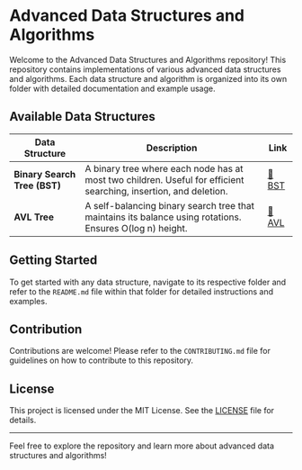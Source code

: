 # Advanced Data Structures and Algorithms

Welcome to the Advanced Data Structures and Algorithms repository! This repository contains implementations of various advanced data structures and algorithms. Each data structure and algorithm is organized into its own folder with detailed documentation and example usage.

## Available Data Structures

| Data Structure   | Description                                                                 | Link                                        |
|------------------|-----------------------------------------------------------------------------|---------------------------------------------|
| **Binary Search Tree (BST)** | A binary tree where each node has at most two children. Useful for efficient searching, insertion, and deletion. | [🔗 BST](BST/README.md)         |
| **AVL Tree**           | A self-balancing binary search tree that maintains its balance using rotations. Ensures O(log n) height. | [🔗 AVL](AVL/README.md)    |
<!--
| **Red-Black Tree**     | A balanced binary search tree with extra properties to ensure O(log n) operations. | [Red-Black Tree Implementation](RedBlackTree/README.md) |
| **B-Trees**            | A self-balancing tree data structure that maintains sorted data and allows searches, sequential access, insertions, and deletions in logarithmic time. | [B-Trees Implementation](BTrees/README.md)  |
| **Fibonacci Heap**     | A data structure for priority queue operations that allows for faster amortized time complexity for decrease-key and merge operations. | [Fibonacci Heap Implementation](FibonacciHeap/README.md) |
| **Binomial Heap**      | A heap data structure that supports mergeable heaps and efficient priority queue operations. | [Binomial Heap Implementation](BinomialHeap/README.md) |
| **Splay Tree**         | A self-adjusting binary search tree with the additional property that recently accessed elements are quick to access again. | [Splay Tree Implementation](SplayTree/README.md) |
| **Interval Tree**      | A data structure to manage intervals and query overlapping intervals efficiently. | [Interval Tree Implementation](IntervalTree/README.md) |

## General Overview

### Binary Search Tree (BST)

- **Description**: A binary tree where each node has at most two children. The left child's value is less than the parent's value, and the right child's value is greater.
- **Key Operations**: Insert, Delete, Search, Pre-order, In-order, Post-order Traversals.
- **Example Usage**: [BST Example](BST/ExampleUsage.md)

### AVL Tree

- **Description**: A self-balancing binary search tree where the difference between the heights of left and right subtrees cannot be more than one.
- **Key Operations**: Insert, Delete, Rotate (left and right), Balance Check.
- **Example Usage**: [AVL Tree Example](AVL/ExampleUsage.md)

### Red-Black Tree

- **Description**: A balanced binary search tree with an additional property of color-coding nodes to ensure balanced height.
- **Key Operations**: Insert, Delete, Balance Fix.
- **Example Usage**: [Red-Black Tree Example](RedBlackTree/ExampleUsage.md)

### B-Trees

- **Description**: A generalization of binary search trees that can have more than two children per node and is optimized for systems that read and write large blocks of data.
- **Key Operations**: Insert, Delete, Search, Split, Merge.
- **Example Usage**: [B-Trees Example](BTrees/ExampleUsage.md)

### Fibonacci Heap

- **Description**: A data structure for priority queue operations that supports better amortized time complexities for operations like merge and decrease-key.
- **Key Operations**: Insert, Extract-Min, Decrease-Key, Merge.
- **Example Usage**: [Fibonacci Heap Example](FibonacciHeap/ExampleUsage.md)

### Binomial Heap

- **Description**: A collection of binomial trees that provides efficient merging of heaps.
- **Key Operations**: Insert, Extract-Min, Union.
- **Example Usage**: [Binomial Heap Example](BinomialHeap/ExampleUsage.md)

### Splay Tree

- **Description**: A self-adjusting binary search tree that performs rotations to move recently accessed elements closer to the root.
- **Key Operations**: Insert, Delete, Access.
- **Example Usage**: [Splay Tree Example](SplayTree/ExampleUsage.md)

### Interval Tree

- **Description**: A data structure to efficiently query overlapping intervals.
- **Key Operations**: Insert, Query Overlaps.
- **Example Usage**: [Interval Tree Example](IntervalTree/ExampleUsage.md) -->

## Getting Started

To get started with any data structure, navigate to its respective folder and refer to the `README.md` file within that folder for detailed instructions and examples.

## Contribution

Contributions are welcome! Please refer to the `CONTRIBUTING.md` file for guidelines on how to contribute to this repository.

## License

This project is licensed under the MIT License. See the [LICENSE](LICENSE) file for details.

---

Feel free to explore the repository and learn more about advanced data structures and algorithms!
